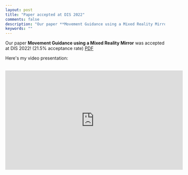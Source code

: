 ```yaml
---
layout: post
title: "Paper accepted at DIS 2022"
comments: false
description: "Our paper **Movement Guidance using a Mixed Reality Mirror** was accepted at DIS 2022!"
keywords: ""
---
```


Our paper **Movement Guidance using a Mixed Reality Mirror** was accepted at DIS 2022! (21.5% acceptance rate)
<a href="https://qiushi-zhou.github.io/PDF/DIS-2022-Movement.pdf">PDF</a>

Here's my video presentation:
<br/>
<br/>
<div class="video-container"><iframe width="560" height="315" src="https://www.youtube.com/embed/SnynO0LW818" title="YouTube video player" frameborder="0" allow="accelerometer; autoplay; clipboard-write; encrypted-media; gyroscope; picture-in-picture" allowfullscreen></iframe></div>